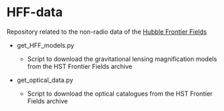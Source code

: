 # HFF-data

Repository related to the non-radio data of the [Hubble Frontier Fields](http://www.stsci.edu/hst/campaigns/frontier-fields/)

* get_HFF_models.py
  * Script to download the gravitational lensing magnification models from the HST Frontier Fields archive

* get_optical_data.py
  * Script to download the optical catalogues from the HST Frontier Fields archive

